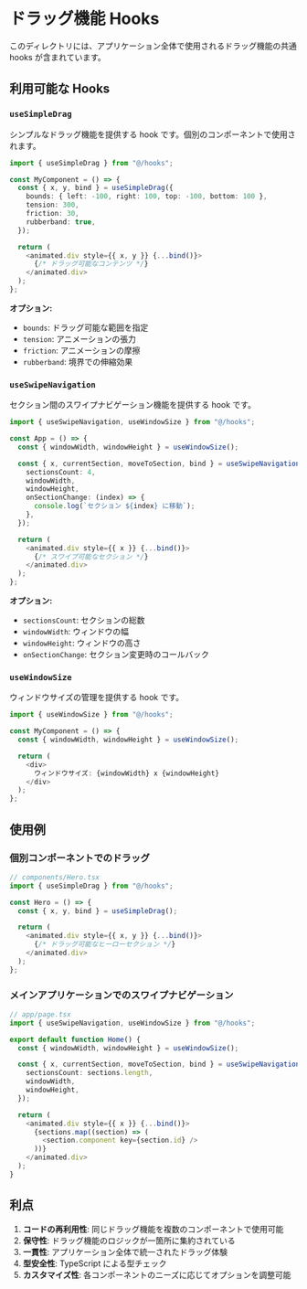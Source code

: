 # ドラッグ機能 Hooks

このディレクトリには、アプリケーション全体で使用されるドラッグ機能の共通 hooks が含まれています。

## 利用可能な Hooks

### `useSimpleDrag`

シンプルなドラッグ機能を提供する hook です。個別のコンポーネントで使用されます。

```typescript
import { useSimpleDrag } from "@/hooks";

const MyComponent = () => {
  const { x, y, bind } = useSimpleDrag({
    bounds: { left: -100, right: 100, top: -100, bottom: 100 },
    tension: 300,
    friction: 30,
    rubberband: true,
  });

  return (
    <animated.div style={{ x, y }} {...bind()}>
      {/* ドラッグ可能なコンテンツ */}
    </animated.div>
  );
};
```

**オプション:**

- `bounds`: ドラッグ可能な範囲を指定
- `tension`: アニメーションの張力
- `friction`: アニメーションの摩擦
- `rubberband`: 境界での伸縮効果

### `useSwipeNavigation`

セクション間のスワイプナビゲーション機能を提供する hook です。

```typescript
import { useSwipeNavigation, useWindowSize } from "@/hooks";

const App = () => {
  const { windowWidth, windowHeight } = useWindowSize();

  const { x, currentSection, moveToSection, bind } = useSwipeNavigation({
    sectionsCount: 4,
    windowWidth,
    windowHeight,
    onSectionChange: (index) => {
      console.log(`セクション ${index} に移動`);
    },
  });

  return (
    <animated.div style={{ x }} {...bind()}>
      {/* スワイプ可能なセクション */}
    </animated.div>
  );
};
```

**オプション:**

- `sectionsCount`: セクションの総数
- `windowWidth`: ウィンドウの幅
- `windowHeight`: ウィンドウの高さ
- `onSectionChange`: セクション変更時のコールバック

### `useWindowSize`

ウィンドウサイズの管理を提供する hook です。

```typescript
import { useWindowSize } from "@/hooks";

const MyComponent = () => {
  const { windowWidth, windowHeight } = useWindowSize();

  return (
    <div>
      ウィンドウサイズ: {windowWidth} x {windowHeight}
    </div>
  );
};
```

## 使用例

### 個別コンポーネントでのドラッグ

```typescript
// components/Hero.tsx
import { useSimpleDrag } from "@/hooks";

const Hero = () => {
  const { x, y, bind } = useSimpleDrag();

  return (
    <animated.div style={{ x, y }} {...bind()}>
      {/* ドラッグ可能なヒーローセクション */}
    </animated.div>
  );
};
```

### メインアプリケーションでのスワイプナビゲーション

```typescript
// app/page.tsx
import { useSwipeNavigation, useWindowSize } from "@/hooks";

export default function Home() {
  const { windowWidth, windowHeight } = useWindowSize();

  const { x, currentSection, moveToSection, bind } = useSwipeNavigation({
    sectionsCount: sections.length,
    windowWidth,
    windowHeight,
  });

  return (
    <animated.div style={{ x }} {...bind()}>
      {sections.map((section) => (
        <section.component key={section.id} />
      ))}
    </animated.div>
  );
}
```

## 利点

1. **コードの再利用性**: 同じドラッグ機能を複数のコンポーネントで使用可能
2. **保守性**: ドラッグ機能のロジックが一箇所に集約されている
3. **一貫性**: アプリケーション全体で統一されたドラッグ体験
4. **型安全性**: TypeScript による型チェック
5. **カスタマイズ性**: 各コンポーネントのニーズに応じてオプションを調整可能
